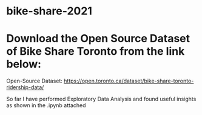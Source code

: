 # bike-share-2021

# Download the Open Source Dataset of Bike Share Toronto from the link below: 

Open-Source Dataset: 
https://open.toronto.ca/dataset/bike-share-toronto-ridership-data/

So far I have performed Exploratory Data Analysis and found useful insights as shown in the .ipynb attached
